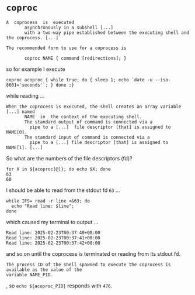 # `coproc`

```
A  coprocess  is  executed
       asynchronously in a subshell [...]
       with a two-way pipe established between the executing shell and the coprocess. [...]

The recommended form to use for a coprocess is

       coproc NAME { command [redirections]; }
```

so for example I execute

```
coproc acoproc { while true; do { sleep 1; echo `date -u --iso-8601='seconds'`; } done ;}
```

while reading ...

```
When the coprocess is executed, the shell creates an array variable [...] named
       NAME  in  the context of the executing shell.
       The standard output of command is connected via a
         pipe to a [...]  file descriptor [that] is assigned to NAME[0].
       The standard input of command is connected via a
         pipe to a [...] file descriptor [that] is assigned to NAME[1]. [...]
```

So what are the numbers of the file descriptors (fd)?

```
for X in ${acoproc[@]}; do echo $X; done
63
60
```

I should be able to read from the stdout fd `63` ...

```
while IFS= read -r line <&63; do
  echo "Read line: $line";
done
```

which caused my terminal to output ...

```
Read line: 2025-02-23T00:37:40+00:00
Read line: 2025-02-23T00:37:41+00:00
Read line: 2025-02-23T00:37:42+00:00
```

and so on until the coprocess is terminated or reading from its stdout fd.

```
The process ID of the shell spawned to execute the coprocess is available as the value of the
variable NAME_PID.
```

, so `echo ${acoproc_PID}` responds with `476`.
